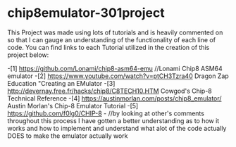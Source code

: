 # chip8emulator-301project

This Project was made using lots of tutorials and is heavily commented on so that I can gauge an understanding of the functionality of each line of code. 
You can find links to each Tutorial utilized in the creation of this project below:

-[1] https://github.com/Lonami/chip8-asm64-emu //Lonami Chip8 ASM64 emulator
-[2] https://www.youtube.com/watch?v=ptCH3Tzra40 Dragon Zap Education "Creating an EMulator
-[3] http://devernay.free.fr/hacks/chip8/C8TECH10.HTM Cowgod's Chip-8 Technical Reference
-[4] https://austinmorlan.com/posts/chip8_emulator/ Austin Morlan's Chip-8 Emulator Tutorial
-[5] https://github.com/f0lg0/CHIP-8 - //by looking at other's comments throughout this process I have gotten a better understanding as to how it works and how to implement and understand what alot of the code actually DOES to make the emulator actually work